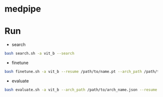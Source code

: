 # medpipe

# Run

- search
```bash
bash search.sh -a vit_b --search
```

- finetune
```bash
bash finetune.sh -a vit_b --resume /path/to/name.pt --arch_path /path/to/arch_name.json 
```

- evaluate
```bash
bash evaluate.sh -a vit_b --arch_path /path/to/arch_name.json --resume /path/to/name.pt --evaluate
```
